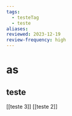 ```yaml
---
tags:
  - testeTag
  - teste
aliases: 
reviewed: 2023-12-19
review-frequency: high
---
```


# as

## teste
[[teste 3]]
[[teste 2]]
